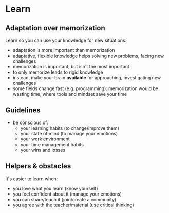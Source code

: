 # Learn

## Adaptation over memorization

Learn so you can use your knowledge for new situations.

- adaptation is more important than memorization
- adaptative, flexible knowledge helps solving new problems, facing new challenges
- memorization is important, but isn't the most important
- to only memorize leads to rigid knowledge
- instead, make your brain **available** for approaching, investigating new challenges
- some fields change fast (e.g. programming): memorization would be wasting time, where tools and mindset save your time

## Guidelines

- be conscious of:
    - your learning habits (to change/improve them)
    - your state of mind (to manage your emotions)
    - your work environment
    - your time management habits
    - your wins and losses

## Helpers & obstacles

It's easier to learn when:
- you love what you learn (know yourself)
- you feel confident about it (manage your emotions)
- you can share/teach it (join/create a community)
- you agree with the teacher/material (use critical thinking)

